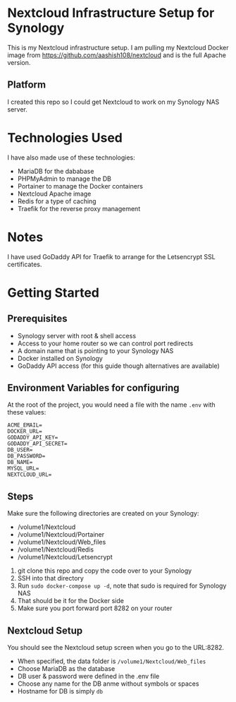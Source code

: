 # Nextcloud Infrastructure Setup for Synology
This is my Nextcloud infrastructure setup. I am pulling my Nextcloud Docker image from https://github.com/aashish108/nextcloud and is the full Apache version.

## Platform
I created this repo so I could get Nextcloud to work on my Synology NAS server.

# Technologies Used
I have also made use of these technologies:

- MariaDB for the dababase
- PHPMyAdmin to manage the DB
- Portainer to manage the Docker containers
- Nextcloud Apache image
- Redis for a type of caching
- Traefik for the reverse proxy management

# Notes
I have used GoDaddy API for Traefik to arrange for the Letsencrypt SSL certificates.

# Getting Started
## Prerequisites
- Synology server with root & shell access
- Access to your home router so we can control port redirects
- A domain name that is pointing to your Synology NAS
- Docker installed on Synology
- GoDaddy API access (for this guide though alternatives are available)
## Environment Variables for configuring
At the root of the project, you would need a file with the name `.env` with these values:

```
ACME_EMAIL=
DOCKER_URL=
GODADDY_API_KEY=
GODADDY_API_SECRET=
DB_USER=
DB_PASSWORD=
DB_NAME=
MYSQL_URL=
NEXTCLOUD_URL=
```
## Steps
Make sure the following directories are created on your Synology:
- /volume1/Nextcloud
- /volume1/Nextcloud/Portainer
- /volume1/Nextcloud/Web_files
- /volume1/Nextcloud/Redis
- /volume1/Nextcloud/Letsencrypt

1. git clone this repo and copy the code over to your Synology
1. SSH into that directory
1. Run `sudo docker-compose up -d`, note that sudo is required for Synology NAS
1. That should be it for the Docker side
1. Make sure you port forward port 8282 on your router

## Nextcloud Setup

You should see the Nextcloud setup screen when you go to the URL:8282.

- When specified, the data folder is `/volume1/Nextcloud/Web_files`
- Choose MariaDB as the database
- DB user & password were defined in the .env file
- Choose any name for the DB anme without symbols or spaces
- Hostname for DB is simply `db`

